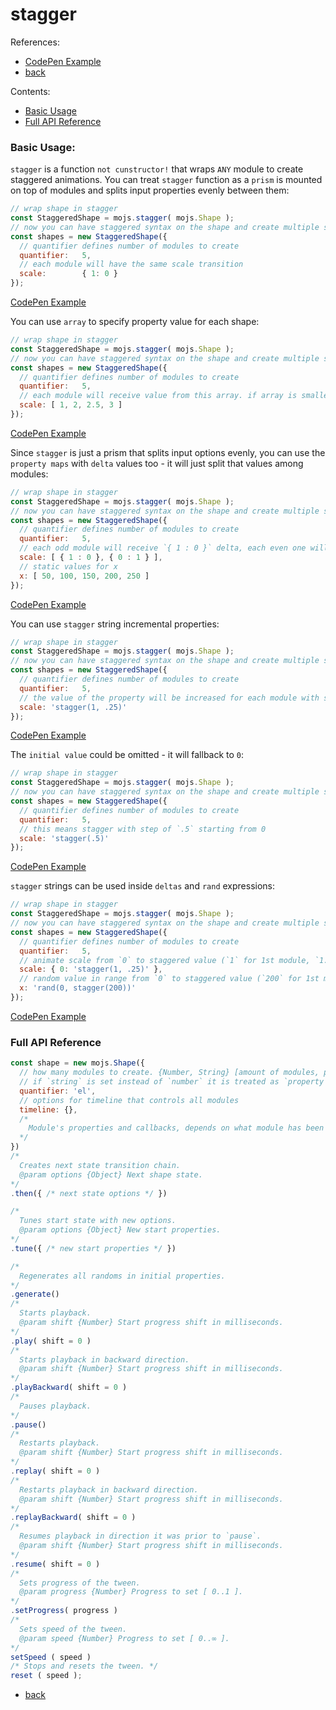 # stagger

References:

- [CodePen Example](http://codepen.io/sol0mka/pen/68c596ca7444cb3df7b66b84fb1fd5c6?editors=0010)
- [back](./readme.md)

Contents:

  - [Basic Usage](#basic-usage)
  - [Full API Reference](#full-api-reference)

### Basic Usage:

`stagger` is a function `not cunstructor!` that wraps `ANY` module to create staggered animations. You can treat `stagger` function as a `prism` is mounted on top of modules and splits input properties evenly between them:

```javascript
// wrap shape in stagger
const StaggeredShape = mojs.stagger( mojs.Shape );
// now you can have staggered syntax on the shape and create multiple shapes at once. the next code will produce 5 shapes
const shapes = new StaggeredShape({
  // quantifier defines number of modules to create
  quantifier:   5,
  // each module will have the same scale transition
  scale:        { 1: 0 }
});

```

[CodePen Example](http://codepen.io/sol0mka/pen/81885a6b6125bc73b0665b5816b12012?editors=0010)

You can use `array` to specify property value for each shape:

```javascript
// wrap shape in stagger
const StaggeredShape = mojs.stagger( mojs.Shape );
// now you can have staggered syntax on the shape and create multiple shapes at once. the next code will produce 5 shapes
const shapes = new StaggeredShape({
  // quantifier defines number of modules to create
  quantifier:   5,
  // each module will receive value from this array. if array is smaller than amount of modules (4 vs 5), the stagger prism will loop on the array, thus `5th` item will receive value by `index = 0`, `6th` item will receive value by `index = 1` and so on. This is called `property map` because it maps properties array to modules inside stagger.
  scale: [ 1, 2, 2.5, 3 ]
});

```

[CodePen Example](http://codepen.io/sol0mka/pen/78c17f405451e644cb424db364266015?editors=0010)

Since `stagger` is just a prism that splits input options evenly, you can use the `property maps` with `delta` values too - it will just split that values among modules:

```javascript
// wrap shape in stagger
const StaggeredShape = mojs.stagger( mojs.Shape );
// now you can have staggered syntax on the shape and create multiple shapes at once. the next code will produce 5 shapes
const shapes = new StaggeredShape({
  // quantifier defines number of modules to create
  quantifier:   5,
  // each odd module will receive `{ 1 : 0 }` delta, each even one will receive `{ 0 : 1 }` delta
  scale: [ { 1 : 0 }, { 0 : 1 } ],
  // static values for x
  x: [ 50, 100, 150, 200, 250 ]
});

```

[CodePen Example](http://codepen.io/sol0mka/pen/f5362ba5fb0cf9091a6997a82f1cba73?editors=0010)

You can use `stagger` string incremental properties:

```javascript
// wrap shape in stagger
const StaggeredShape = mojs.stagger( mojs.Shape );
// now you can have staggered syntax on the shape and create multiple shapes at once. the next code will produce 5 shapes
const shapes = new StaggeredShape({
  // quantifier defines number of modules to create
  quantifier:   5,
  // the value of the property will be increased for each module with specified `step`(.25), starting from the `initial value`(1). Step could be `positive` or `negative`.
  scale: 'stagger(1, .25)'
});

```

[CodePen Example](http://codepen.io/sol0mka/pen/dd71c464c891b79b561b663f31c17804?editors=0010)

The `initial value` could be omitted - it will fallback to `0`:

```javascript
// wrap shape in stagger
const StaggeredShape = mojs.stagger( mojs.Shape );
// now you can have staggered syntax on the shape and create multiple shapes at once. the next code will produce 5 shapes
const shapes = new StaggeredShape({
  // quantifier defines number of modules to create
  quantifier:   5,
  // this means stagger with step of `.5` starting from 0
  scale: 'stagger(.5)'
});

```

[CodePen Example](http://codepen.io/sol0mka/pen/39a051dfdaed0d565c1acef5117effc7?editors=0010)

`stagger` strings can be used inside `deltas` and `rand` expressions:

```javascript
// wrap shape in stagger
const StaggeredShape = mojs.stagger( mojs.Shape );
// now you can have staggered syntax on the shape and create multiple shapes at once. the next code will produce 5 shapes
const shapes = new StaggeredShape({
  // quantifier defines number of modules to create
  quantifier:   5,
  // animate scale from `0` to staggered value (`1` for 1st module, `1.25` for 2nd, `1.5` for 3rd etc.)
  scale: { 0: 'stagger(1, .25)' },
  // random value in range from `0` to staggered value (`200` for 1st module, `400` for 2nd, `600` for 3rd etc.)
  x: 'rand(0, stagger(200))'
});

```

[CodePen Example](http://codepen.io/sol0mka/pen/097474f0a97e492adf87fc24b68cf05c?editors=0010)

### Full API Reference

```javascript
const shape = new mojs.Shape({
  // how many modules to create. {Number, String} [amount of modules, property name]
  // if `string` is set instead of `number` it is treated as `property name` pointer - the number of modules will be inferred on value of that property, for instance if `quantifier` is set to `el` and `el` property has `array like` as it's value - quantifier will be set to length of that array.
  quantifier: 'el',
  // options for timeline that controls all modules
  timeline: {},
  /*
    Module's properties and callbacks, depends on what module has been wrapped into stagger, please see wrapped module API reference.
  */
})
/*
  Creates next state transition chain.
  @param options {Object} Next shape state.
*/
.then({ /* next state options */ })

/*
  Tunes start state with new options.
  @param options {Object} New start properties.
*/
.tune({ /* new start properties */ })

/*
  Regenerates all randoms in initial properties.
*/
.generate()
/*
  Starts playback.
  @param shift {Number} Start progress shift in milliseconds.
*/
.play( shift = 0 )
/*
  Starts playback in backward direction.
  @param shift {Number} Start progress shift in milliseconds.
*/
.playBackward( shift = 0 )
/*
  Pauses playback.
*/
.pause()
/*
  Restarts playback.
  @param shift {Number} Start progress shift in milliseconds.
*/
.replay( shift = 0 )
/*
  Restarts playback in backward direction.
  @param shift {Number} Start progress shift in milliseconds.
*/
.replayBackward( shift = 0 )
/*
  Resumes playback in direction it was prior to `pause`.
  @param shift {Number} Start progress shift in milliseconds.
*/
.resume( shift = 0 )
/*
  Sets progress of the tween.
  @param progress {Number} Progress to set [ 0..1 ].
*/
.setProgress( progress )
/*
  Sets speed of the tween.
  @param speed {Number} Progress to set [ 0..∞ ].
*/
setSpeed ( speed )
/* Stops and resets the tween. */
reset ( speed );
```

- [back](./readme.md)